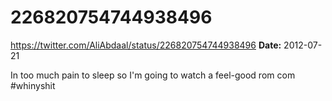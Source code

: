 # 226820754744938496
https://twitter.com/AliAbdaal/status/226820754744938496
**Date:** 2012-07-21

In too much pain to sleep so I'm going to watch a feel-good rom com #whinyshit
